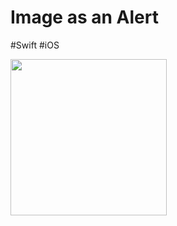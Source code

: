 # Image as an Alert 
#Swift #iOS



<img src="https://user-images.githubusercontent.com/82731243/235427987-4551bf3f-635d-43b9-a2ec-43b80a69fd26.png" width = "250" />
